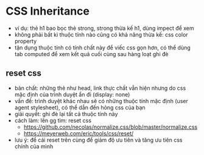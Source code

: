 # CSS Inheritance

- ví dụ: thẻ h1 bao bọc thẻ strong, strong thừa kế h1, dùng impect để xem
- không phải bất kì thuộc tính nào cũng có khả năng thừa kế: css color property
- tận dụng thuộc tính có tính chất này để viếc css gọn hơn, có thể dùng tab computed để xem kết quả cuối cùng sau hàng loạt ghi đè

## reset css

- bản chất: những thẻ như head, link thực chất vẫn hiện nhưng do css mặc định của trình duyệt ẩn đi (display: none)
- vấn đề: trình duyệt khác nhau sẽ có những thuộc tính mặc định (user agent stylesheet), có thể dẫn đến hỏng css của bạn
- giải quyết: ghi đè lại tất cả thuộc tính này
- cách làm: lên gg tìm: reset css
  - <https://github.com/necolas/normalize.css/blob/master/normalize.css>
  - <https://meyerweb.com/eric/tools/css/reset/>
- lưu ý: để cái reset trên cùng để giảm độ ưu tiên và tăng ưu tiên css chính của mình
